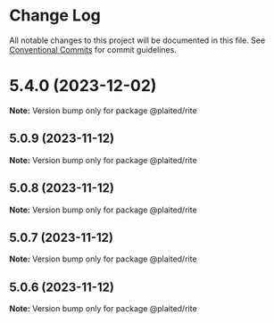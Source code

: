 # Change Log

All notable changes to this project will be documented in this file.
See [Conventional Commits](https://conventionalcommits.org) for commit guidelines.

# 5.4.0 (2023-12-02)

**Note:** Version bump only for package @plaited/rite





## 5.0.9 (2023-11-12)

**Note:** Version bump only for package @plaited/rite





## 5.0.8 (2023-11-12)

**Note:** Version bump only for package @plaited/rite





## 5.0.7 (2023-11-12)

**Note:** Version bump only for package @plaited/rite





## 5.0.6 (2023-11-12)

**Note:** Version bump only for package @plaited/rite
